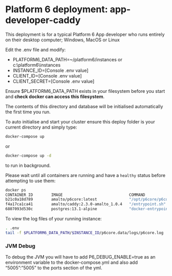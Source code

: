# Platform 6 deployment: app-developer-caddy

This deployment is for a typical Platform 6 App developer who runs entirely on their desktop computer; Windows, MacOS or Linux

Edit the .env file and modify:

- PLATFORM6_DATA_PATH=~/platform6/instances or c:\platform6\instances
- INSTANCE_ID=[Console .env value]
- CLIENT_ID=[Console .env value]
- CLIENT_SECRET=[Console .env value]

Ensure $PLATFORM6_DATA_PATH exists in your filesystem before you start and **check docker can access this filesystem**.

The contents of this directory and database will be initialised automatically the first time you run.

To auto initialise and start your cluster ensure this deploy folder is your current directory and simply type:

```bash
docker-compose up
```
or

```bash
docker-compose up -d
```

to run in background.

Please wait until all containers are running and have a `healthy` status before attempting to use them:

```bash
docker ps
CONTAINER ID        IMAGE                             COMMAND                  CREATED             STATUS                             PORTS                                                                       NAMES
b21c0a18d789        amalto/p6core:latest              "/opt/p6core/p6core-…"   37 seconds ago      Up 35 seconds (healthy)            0.0.0.0:2221-2222->2221-2222/tcp, 0.0.0.0:5005->5005/tcp                    p6core
f4a17ca1ca41        amalto/caddy:2.3.0-amalto_1.0.4   "/entrypoint.sh"         38 seconds ago      Up 36 seconds (healthy)            80/tcp, 443/tcp, 0.0.0.0:8091->8091/tcp, 2019/tcp, 0.0.0.0:8483->8483/tcp   p6proxy
6807093d530c        postgres:13.1-alpine              "docker-entrypoint.s…"   38 seconds ago      Up 36 seconds (healthy)            5432/tcp                                                                    pgsql

``` 

To view the log files of your running instance:

```bash
. .env
tail -f $PLATFORM6_DATA_PATH/$INSTANCE_ID/p6core.data/logs/p6core.log
```

### JVM Debug

To debug the JVM you will have to add P6_DEBUG_ENABLE=true as an environment variable to the docker-compose.yml and also add “5005”:”5005” to the ports section of the yml.
